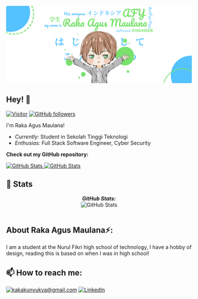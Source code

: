 ![Raka Agus Maulana Banner Image](banner.png)
<!-- <h2 align='center'>Raka Agys Maulana @ ArtForYou</h2>
<p align='center'><b>Student In STT NF</b></p> -->

<h2>Hey! 👋</h2>

[![Visitor](https://visitor-badge.laobi.icu/badge?page_id=laxmena.laxmena)](https://github.com/laxmena) [![GitHub followers](https://img.shields.io/github/followers/laxmena.svg?style=social&label=Follow)](https://github.com/rakhaagus?tab=followers)

I'm Raka Agus Maulana! 
- <i>Currently:</i> Student in Sekolah Tinggi Teknologi 
- <i>Enthusias:</i> Full Stack Software Engineer, Cyber Security

<!-- <h2>💻 I'm Currently workng on</h2>

- System Design and Distributed Computing
- Software Engineering
 -->

__Check out my GitHub repository:__

<div>
  <p>
    <a href="https://github.com/rakhaagus/Bookshelf_dicoding">
      <img src="https://github-readme-stats.vercel.app/api/pin/?username=rakhaagus&repo=Bookshelf_dicoding" alt="GitHub Stats" />
    </a>
    <a href="https://github.com/rakhaagus/gdsc_workshop_react">
      <img src="https://github-readme-stats.vercel.app/api/pin/?username=rakhaagus&repo=gdsc_workshop_react" alt="GitHub Stats" />
    </a>
  </p>
</div>

<h2>👀 Stats</h2>

<div>
<!--   <p align="center">
    <b><em>Now listening to:</em></b> <br/>
    <img src="https://spotify-github-profile.vercel.app/api/view?uid=lakshmanan.meiyappan&cover_image=true&theme=novatorem" alt="Now Listenting to" />
  </p> -->
  
  <p align="center">
  <b><em>GitHub Stats:</em></b> <br/>
    <img src="https://github-readme-streak-stats.herokuapp.com/?user=rakhaagus" alt="GitHub Stats" /> <br/><br/>
  </p>
</div>

<h2> About Raka Agus Maulana⚡:</h2>

I am a student at the Nurul Fikri high school of technology, I have a hobby of design, reading this is based on when I was in high school!
<!--  
- Check out my Blog: [https://laxmena.com](https://laxmena.com)
- Know more about me: [About Laxmena](https://laxmena.com/pages/about)
- Write to me: [ConnectWith@laxmena.com](mailto:ConnectWith@laxmena.com) -->

<h2>📫 How to reach me:</h2>

<a href="mailto:kakakunyukya@gmail.com">![kakakunyukya@gmail.com](https://img.shields.io/badge/Gmail-D14836?style=for-the-badge&logo=gmail&logoColor=white)</a> <a href="https://www.linkedin.com/in/raka-agus-maulana-9aa207219/">![LinkedIn](https://img.shields.io/badge/LinkedIn-0077B5?style=for-the-badge&logo=linkedin&logoColor=white)</a>